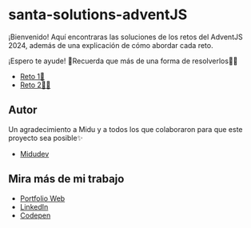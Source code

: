 # santa-solutions-adventJS
¡Bienvenido! Aquí encontraras las soluciones de los retos del AdventJS 2024, además de una explicación de cómo abordar cada reto. 

¡Espero te ayude! 🚀Recuerda que más de una forma de resolverlos💪🏻

- [Reto 1🎄](./Reto-1/instrucciones.md)
- [Reto 2🎅🏻](./Reto-2/instrucciones.md)


## Autor
Un agradecimiento a Midu y a todos los que colaboraron para que este proyecto sea posible✨
- [Midudev](https://github.com/midudev)

## Mira más de mi trabajo
<ul align="left">
  <li>
   <a href="https://victorqui-portfolio.netlify.app/" target="blank">
     Portfolio Web
  </a>
    
  </li>
<li>
   <a href="https://www.linkedin.com/in/victorqui/" target="blank">
     LinkedIn
  </a>
  
</li>
<li>
  <a href="https://codepen.io/vichorq" target="blank">
    Codepen
  </a>
  
</li>
</p>
